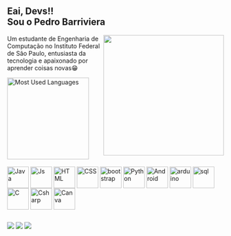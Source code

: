 
## Eai, Devs!!<br> Sou o Pedro Barriviera

<img align="right" width="280px" src="https://cdn.discordapp.com/attachments/1055520531870392350/1110715631894007818/avatar_3.gif">

<a>Um estudante de Engenharia de Computação no Instituto Federal de São Paulo, entusiasta da
tecnologia e apaixonado por aprender coisas novas😁<a>

<img height="190rem" alt="Most Used Languages" src="https://github-readme-stats.vercel.app/api/top-langs/?username=Barriviera&locale=en&langs_count=8&layout=compact&title_color=E6EDF3&text_color=E6EDF3&bg_color=00000000&border_radius=15&border_color=00000000&size_weight=0.5&count_weight=0.5"/>

<div style="display: inline_block"><br>
  <img align="center" alt="Java" height="50" width="50" src="https://cdn.jsdelivr.net/gh/devicons/devicon/icons/java/java-original.svg">
  <img align="center" alt="Js" height="50" width="50" src="https://cdn.jsdelivr.net/gh/devicons/devicon/icons/javascript/javascript-original.svg">
  <img align="center" alt="HTML" height="50" width="50" src="https://cdn.jsdelivr.net/gh/devicons/devicon/icons/html5/html5-original.svg">
  <img align="center" alt="CSS" height="50" width="50" src="https://cdn.jsdelivr.net/gh/devicons/devicon/icons/css3/css3-original.svg">
  <img align="center" alt="bootstrap" height="50" width="50" src="https://cdn.jsdelivr.net/gh/devicons/devicon/icons/bootstrap/bootstrap-original.svg">
  <img align="center" alt="Python" height="50" width="50" src="https://cdn.jsdelivr.net/gh/devicons/devicon/icons/python/python-original.svg">
  <img align="center" alt="Android" height="50" width="50" src="https://cdn.jsdelivr.net/gh/devicons/devicon/icons/androidstudio/androidstudio-original.svg">
  <img align="center" alt="arduino" height="50" width="50" src="https://cdn.jsdelivr.net/gh/devicons/devicon/icons/arduino/arduino-original-wordmark.svg">
  <img align="center" alt="sql" height="50" width="50" src="https://cdn.jsdelivr.net/gh/devicons/devicon/icons/postgresql/postgresql-original.svg">
  <img align="center" alt="C" height="50" width="50" src="https://cdn.jsdelivr.net/gh/devicons/devicon/icons/c/c-original.svg">
  <img align="center" alt="Csharp" height="50" width="50" src="https://cdn.jsdelivr.net/gh/devicons/devicon/icons/csharp/csharp-original.svg">
  <img align="center" alt="Canva" height="50" width="50" src="https://cdn.jsdelivr.net/gh/devicons/devicon/icons/canva/canva-original.svg">
</div>

  ##
  
<div> 
 <a href="https://discordapp.com/users/336329335239737345/" target="_blank"><img src="https://img.shields.io/badge/Discord-7289DA?style=for-the-badge&logo=discord&logoColor=white" target="_blank"></a> 
  <a href = "mailto:pedrobarriviera@gmail.com"><img src="https://img.shields.io/badge/-Gmail-%23333?style=for-the-badge&logo=gmail&logoColor=white" target="_blank"></a>
  <a href="https://www.linkedin.com/in/pedro-barriviera-868550235" target="_blank"><img src="https://img.shields.io/badge/-LinkedIn-%230077B5?style=for-the-badge&logo=linkedin&logoColor=white" target="_blank"></a> 
  
</div>
